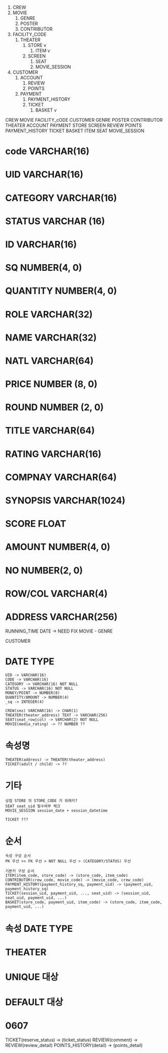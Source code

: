 1. CREW
2. MOVIE    
    1. GENRE
    2. POSTER
    3. CONTRIBUTOR
3. FACILITY_CODE
    1. THEATER
        1. STORE v
            1. ITEM v
        2. SCREEN
            1. SEAT
            2. MOVIE_SESSION
4. CUSTOMER
    1. ACCOUNT 
        1. REVIEW
        2. POINTS
    2. PAYMENT
        1. PAYMENT_HISTORY
        2. TICKET
            1. BASKET v

CREW
MOVIE
FACILITY_cODE
CUSTOMER
    GENRE
    POSTER
    CONTRIBUTOR
    THEATER
    ACCOUNT
    PAYMENT
        STORE
        SCREEN
        REVIEW
        POINTS
        PAYMENT_HISTORY
        TICKET
        BASKET
            ITEM
            SEAT
            MOVIE_SESSION    


# code VARCHAR(16)
# UID  VARCHAR(16)  
# CATEGORY VARCHAR(16)
# STATUS VARCHAR (16)
# ID VARCHAR(16)
# SQ NUMBER(4, 0)
# QUANTITY NUMBER(4, 0)
# ROLE VARCHAR(32)
# NAME VARCHAR(32)
# NATL VARCHAR(64)
# PRICE NUMBER (8, 0)
# ROUND NUMBER (2, 0)
# TITLE VARCHAR(64)
# RATING VARCHAR(16)
# COMPNAY VARCHAR(64)
# SYNOPSIS VARCHAR(1024)
# SCORE FLOAT
# AMOUNT NUMBER(4, 0)
# NO NUMBER(2, 0)
# ROW/COL VARCHAR(4)
# ADDRESS VARCHAR(256)

RUNNING_TIME DATE -> NEED FIX
MOVIE
    - GENRE


CUSTOMER

# DATE TYPE
    UID -> VARCHAR(16)
    CODE -> VARCHAR(16)
    CATEGORY -> VARCHAR(16) NOT NULL
    STATUS -> VARCHAR(16) NOT NULL
    MONEY/POINT -> NUMBER(8)
    QUANTITY/AMOUNT -> NUMBER(4)
    _sq -> INTEGER(4)

    CREW(sex) VARCHAR(16) -> CHAR(1)
    THEATER(theater_address) TEXT -> VARCHAR(256)
    SEAT(seat_row|col) -> VARCHAR(2) NOT NULL
    MOVIE(media_rating) -> ?? NUMBER ?? 

# 속성명
    THEATER(address) -> THEATER(theater_address)
    TICKET(adult / child) -> ??

# 기타
    상점 STORE 의 STORE_CODE 가 외래키?
    SEAT seat_uid 필수여부 체크
    MOVIE_SESSION session_date + session_datetime

    TICKET ??? 
    

# 순서
    속성 구성 순서
    PK 우선 >> FK 우선 > NOT NULL 우선 > (CATEGORY/STATUS) 우선

    기본키 구성 순서
    ITEM(item_code, store_code) -> (store_code, item_code)
    CONTRIBUTOR(crew_code, movie_code) -> (movie_code, crew_code)
    PAYMENT_HISTORY(payment_history_sq, payment_uid) -> (payment_uid, payment_history_sq)
    TICKET(session_uid, payment_uid, ..., seat_uid) -> (session_uid, seat_uid, payment_uid, ...)
    BASKET(store_code, payment_uid, item_code) -> (store_code, item_code, payment_uid, ...)

# 속성 DATE TYPE
# THEATER

# UNIQUE 대상
# DEFAULT 대상

# 0607
TICKET(reserve_status) -> (ticket_status)
REVIEW(comment) -> REVIEW(review_detail)
POINTS_HISTORY(detail) -> (points_detail)